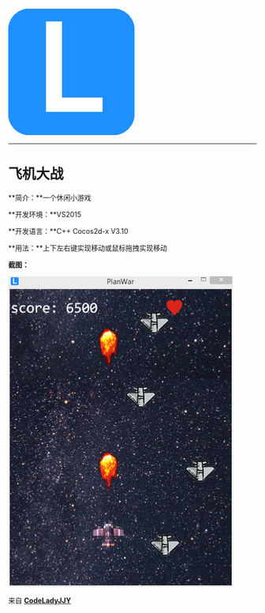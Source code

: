 [![logo](/logo.png)](http://www.codelady.space)

----------

# 飞机大战

**简介：**一个休闲小游戏

**开发环境：**VS2015

**开发语言：**C++ Cocos2d-x V3.10

**用法：**上下左右键实现移动或鼠标拖拽实现移动

**截图：**

![飞机大战](/PlaneWar.png)

来自 **[CodeLadyJJY](http://www.codelady.space)**